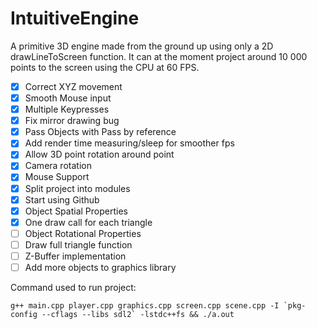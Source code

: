 # IntuitiveEngine
A primitive 3D engine made from the ground up using only a 2D drawLineToScreen function. It can at the moment project around 10 000 points to the screen using the CPU at 60 FPS.

- [x] Correct XYZ movement
- [x] Smooth Mouse input
- [x] Multiple Keypresses
- [x] Fix mirror drawing bug
- [x] Pass Objects with Pass by reference
- [x] Add render time measuring/sleep for smoother fps
- [x] Allow 3D point rotation around point
- [x] Camera rotation
- [x] Mouse Support
- [x] Split project into modules
- [x] Start using Github
- [x] Object Spatial Properties
- [x] One draw call for each triangle
- [ ] Object Rotational Properties
- [ ] Draw full triangle function
- [ ] Z-Buffer implementation
- [ ] Add more objects to graphics library

Command used to run project:
```
g++ main.cpp player.cpp graphics.cpp screen.cpp scene.cpp -I `pkg-config --cflags --libs sdl2` -lstdc++fs && ./a.out
```
